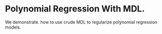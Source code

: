 # Polynomial Regression With MDL.

We demonstrate. how to use crude MDL to regularize polynomial regression models.
